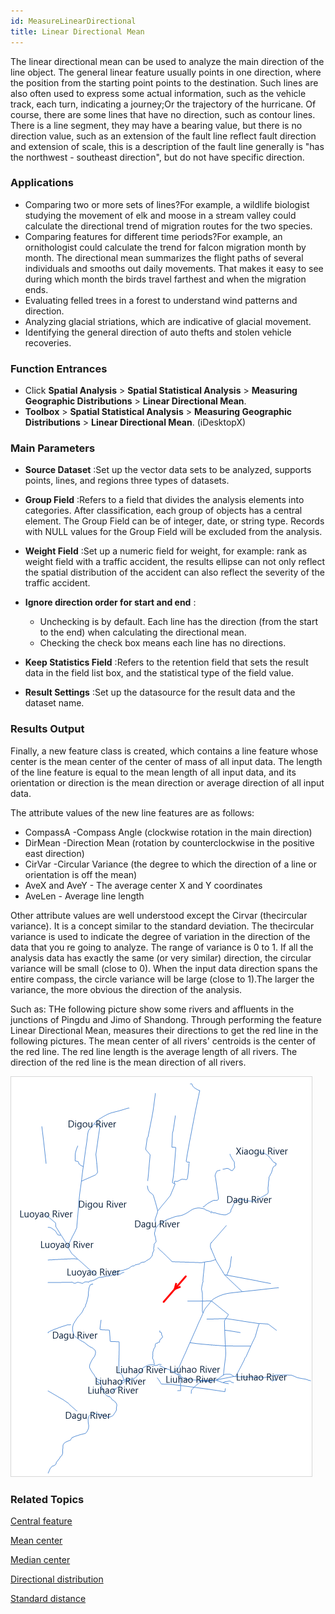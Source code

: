 ```yaml
---
id: MeasureLinearDirectional
title: Linear Directional Mean
---
```

The linear directional mean can be used to analyze the main direction of the
line object. The general linear feature usually points in one direction, where
the position from the starting point points to the destination. Such lines are
also often used to express some actual information, such as the vehicle track,
each turn, indicating a journey;Or the trajectory of the hurricane. Of course,
there are some lines that have no direction, such as contour lines. There is a
line segment, they may have a bearing value, but there is no direction value,
such as an extension of the fault line reflect fault direction and extension
of scale, this is a description of the fault line generally is "has the
northwest - southeast direction", but do not have specific direction.

### Applications

  * Comparing two or more sets of lines?For example, a wildlife biologist studying the movement of elk and moose in a stream valley could calculate the directional trend of migration routes for the two species.
  * Comparing features for different time periods?For example, an ornithologist could calculate the trend for falcon migration month by month. The directional mean summarizes the flight paths of several individuals and smooths out daily movements. That makes it easy to see during which month the birds travel farthest and when the migration ends.
  * Evaluating felled trees in a forest to understand wind patterns and direction.
  * Analyzing glacial striations, which are indicative of glacial movement.
  * Identifying the general direction of auto thefts and stolen vehicle recoveries.

### Function Entrances

  * Click **Spatial Analysis** > **Spatial Statistical Analysis** > **Measuring Geographic Distributions** > **Linear Directional Mean**.
  * **Toolbox** > **Spatial Statistical Analysis** > **Measuring Geographic Distributions** > **Linear Directional Mean**. (iDesktopX)

### Main Parameters

  * **Source Dataset** :Set up the vector data sets to be analyzed, supports points, lines, and regions three types of datasets.

  * **Group Field** :Refers to a field that divides the analysis elements into categories. After classification, each group of objects has a central element. The Group Field can be of integer, date, or string type. Records with NULL values for the Group Field will be excluded from the analysis.

  * **Weight Field** :Set up a numeric field for weight, for example: rank as weight field with a traffic accident, the results ellipse can not only reflect the spatial distribution of the accident can also reflect the severity of the traffic accident.

  * **Ignore direction order for start and end** : 
    * Unchecking is by default. Each line has the direction (from the start to the end) when calculating the directional mean.
    * Checking the check box means each line has no directions.
  * **Keep Statistics Field** :Refers to the retention field that sets the result data in the field list box, and the statistical type of the field value.

  * **Result Settings** :Set up the datasource for the result data and the dataset name.

### Results Output

Finally, a new feature class is created, which contains a line feature whose
center is the mean center of the center of mass of all input data. The length
of the line feature is equal to the mean length of all input data, and its
orientation or direction is the mean direction or average direction of all
input data.

The attribute values of the new line features are as follows:

  * CompassA -Compass Angle (clockwise rotation in the main direction)
  * DirMean -Direction Mean (rotation by counterclockwise in the positive east direction)
  * CirVar -Circular Variance (the degree to which the direction of a line or orientation is off the mean)
  * AveX and AveY - The average center X and Y coordinates
  * AveLen - Average line length

Other attribute values are well understood except the Cirvar (thecircular
variance). It is a concept similar to the standard deviation. The thecircular
variance is used to indicate the degree of variation in the direction of the
data that you re going to analyze. The range of variance is 0 to 1. If all the
analysis data has exactly the same (or very similar) direction, the circular
variance will be small (close to 0). When the input data direction spans the
entire compass, the circle variance will be large (close to 1).The larger the
variance, the more obvious the direction of the analysis.

Such as: THe following picture show some rivers and affluents in the junctions
of Pingdu and Jimo of Shandong. Through performing the feature Linear
Directional Mean, measures their directions to get the red line in the
following pictures. The mean center of all rivers' centroids is the center of
the red line. The red line length is the average length of all rivers. The
direction of the red line is the mean direction of all rivers.

![](img/linearDirectionalResult.png)

###  Related Topics

 [Central feature](CentralFeature)

 [Mean center](MeanCenter)

 [Median center](MeanCenterResult)

 [Directional distribution](MeasureDirection)

 [Standard distance](MeasureStandardDistance)


